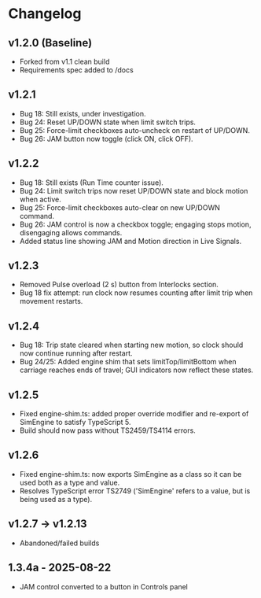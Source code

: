 # Changelog

## v1.2.0 (Baseline)
- Forked from v1.1 clean build
- Requirements spec added to /docs

## v1.2.1
- Bug 18: Still exists, under investigation.
- Bug 24: Reset UP/DOWN state when limit switch trips.
- Bug 25: Force-limit checkboxes auto-uncheck on restart of UP/DOWN.
- Bug 26: JAM button now toggle (click ON, click OFF).

## v1.2.2
- Bug 18: Still exists (Run Time counter issue).
- Bug 24: Limit switch trips now reset UP/DOWN state and block motion when active.
- Bug 25: Force-limit checkboxes auto-clear on new UP/DOWN command.
- Bug 26: JAM control is now a checkbox toggle; engaging stops motion, disengaging allows commands.
- Added status line showing JAM and Motion direction in Live Signals.

## v1.2.3
- Removed Pulse overload (2 s) button from Interlocks section.
- Bug 18 fix attempt: run clock now resumes counting after limit trip when movement restarts.

## v1.2.4
- Bug 18: Trip state cleared when starting new motion, so clock should now continue running after restart.
- Bug 24/25: Added engine shim that sets limitTop/limitBottom when carriage reaches ends of travel; GUI indicators now reflect these states.

## v1.2.5
- Fixed engine-shim.ts: added proper override modifier and re-export of SimEngine to satisfy TypeScript 5.
- Build should now pass without TS2459/TS4114 errors.

## v1.2.6
- Fixed engine-shim.ts: now exports SimEngine as a class so it can be used both as a type and value.
- Resolves TypeScript error TS2749 ('SimEngine' refers to a value, but is being used as a type).


## v1.2.7 → v1.2.13
- Abandoned/failed builds


## 1.3.4a - 2025-08-22
- JAM control converted to a button in Controls panel
